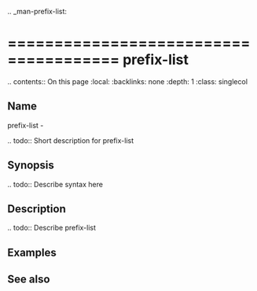 .. _man-prefix-list:

======================================
prefix-list
======================================

.. contents:: On this page
    :local:
    :backlinks: none
    :depth: 1
    :class: singlecol

Name
----
prefix-list - 

.. todo::
    Short description for prefix-list

Synopsis
--------
.. todo::
   Describe syntax here

Description
-----------
.. todo::
    Describe prefix-list

Examples
--------

See also
--------

